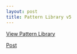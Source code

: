 ```yaml
---
layout: post
title: Pattern Library v5
---
```


[View Pattern Library](http://unibz.github.io/pattern-library/v5/)

[Post](http://unibz.github.io/pattern-library/v5/patterns/04-pages-65-post/04-pages-65-post.html)